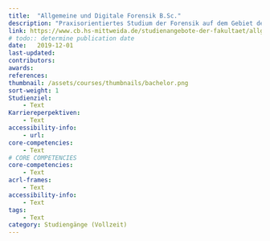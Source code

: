 ```yaml
---
title:  "Allgemeine und Digitale Forensik B.Sc."
description: "Praxisorientiertes Studium der Forensik auf dem Gebiet der Allgemeinen und Digitalen Forensik: Tatortanalyse mit Herrn Locard in der digitalen und realen Welt."
link: https://www.cb.hs-mittweida.de/studienangebote-der-fakultaet/allgemeine-und-digitale-forensik-bachelor/
# todo:: determine publication date
date:   2019-12-01
last-updated:
contributors:
awards:
references:
thumbnail: /assets/courses/thumbnails/bachelor.png
sort-weight: 1
Studienziel:
    - Text
Karriereperpektiven:
    - Text
accessibility-info:
    - url: 
core-competencies:
    - Text
# CORE COMPETENCIES
core-competencies:
    - Text
acrl-frames:
    - Text
accessibility-info:
    - Text
tags:
    - Text
category: Studiengänge (Vollzeit)
---
```

